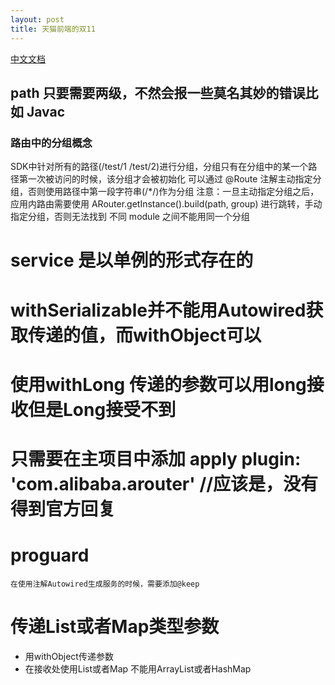 ```yaml
---
layout: post
title: 天猫前端的双11
---
```

[中文文档](https://github.com/alibaba/ARouter/blob/master/README_CN.md)
## path  只要需要两级，不然会报一些莫名其妙的错误比如  Javac
### 路由中的分组概念
SDK中针对所有的路径(/test/1 /test/2)进行分组，分组只有在分组中的某一个路径第一次被访问的时候，该分组才会被初始化
可以通过 @Route 注解主动指定分组，否则使用路径中第一段字符串(/*/)作为分组
注意：一旦主动指定分组之后，应用内路由需要使用 ARouter.getInstance().build(path, group) 进行跳转，手动指定分组，否则无法找到
不同 module 之间不能用同一个分组
# service 是以单例的形式存在的
# withSerializable并不能用Autowired获取传递的值，而withObject可以
# 使用withLong 传递的参数可以用long接收但是Long接受不到

# 只需要在主项目中添加  apply plugin: 'com.alibaba.arouter'   //应该是，没有得到官方回复
# proguard 
    在使用注解Autowired生成服务的时候，需要添加@keep


# 传递List或者Map类型参数
* 用withObject传递参数
* 在接收处使用List或者Map 不能用ArrayList或者HashMap